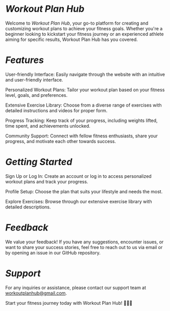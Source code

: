 # *Workout Plan Hub*

Welcome to *Workout Plan Hub*, your go-to platform for creating and customizing workout plans to achieve your fitness goals. Whether you're a beginner looking to kickstart your fitness journey or an experienced athlete aiming for specific results, Workout Plan Hub has you covered.

# *Features*

User-friendly Interface: Easily navigate through the website with an intuitive and user-friendly interface.

Personalized Workout Plans: Tailor your workout plan based on your fitness level, goals, and preferences.

Extensive Exercise Library: Choose from a diverse range of exercises with detailed instructions and videos for proper form.

Progress Tracking: Keep track of your progress, including weights lifted, time spent, and achievements unlocked.

Community Support: Connect with fellow fitness enthusiasts, share your progress, and motivate each other towards success.

# *Getting Started*

Sign Up or Log In: Create an account or log in to access personalized workout plans and track your progress.

Profile Setup: Choose the plan that suits your lifestyle and needs the most.

Explore Exercises: Browse through our extensive exercise library with detailed descriptions.

# *Feedback*

We value your feedback! If you have any suggestions, encounter issues, or want to share your success stories, feel free to reach out to us via email or by opening an issue in our GitHub repository.

# *Support*

For any inquiries or assistance, please contact our support team at workoutplanhub@gmail.com.

Start your fitness journey today with Workout Plan Hub! 🏋️‍♂️💪
